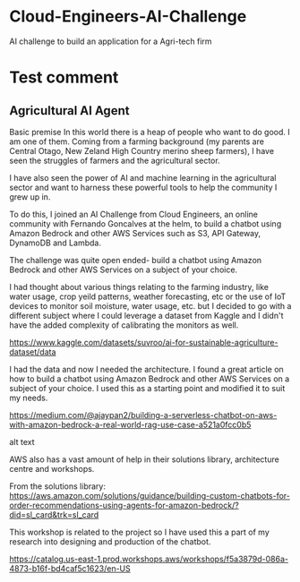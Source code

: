 # Cloud-Engineers-AI-Challenge
AI challenge to build an application for a Agri-tech firm
# Test comment
## Agricultural AI Agent ##
Basic premise
In this world there is a heap of people who want to do good. I am one of them. Coming from a farming background (my parents are Central Otago, New Zeland High Country merino sheep farmers), I have seen the struggles of farmers and the agricultural sector.

I have also seen the power of AI and machine learning in the agricultural sector and want to harness these powerful tools to help the community I grew up in.

To do this, I joined an AI Challenge from Cloud Engineers, an online community with Fernando Goncalves at the helm, to build a chatbot using Amazon Bedrock and other AWS Services such as S3, API Gateway, DynamoDB and Lambda.

The challenge was quite open ended- build a chatbot using Amazon Bedrock and other AWS Services on a subject of your choice.

I had thought about various things relating to the farming industry, like water usage, crop yeild patterns, weather forecasting, etc or the use of IoT devices to monitor soil moisture, water usage, etc. but I decided to go with a different subject where I could leverage a dataset from Kaggle and I didn't have the added complexity of calibrating the monitors as well.

https://www.kaggle.com/datasets/suvroo/ai-for-sustainable-agriculture-dataset/data

I had the data and now I needed the architecture. I found a great article on how to build a chatbot using Amazon Bedrock and other AWS Services on a subject of your choice. I used this as a starting point and modified it to suit my needs.

https://medium.com/@ajaypan2/building-a-serverless-chatbot-on-aws-with-amazon-bedrock-a-real-world-rag-use-case-a521a0fcc0b5

alt text

AWS also has a vast amount of help in their solutions library, architecture centre and workshops.

From the solutions library: https://aws.amazon.com/solutions/guidance/building-custom-chatbots-for-order-recommendations-using-agents-for-amazon-bedrock/?did=sl_card&trk=sl_card

This workshop is related to the project so I have used this a part of my research into designing and production of the chatbot.

https://catalog.us-east-1.prod.workshops.aws/workshops/f5a3879d-086a-4873-b16f-bd4caf5c1623/en-US